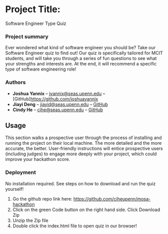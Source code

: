 # Project Title:
Software Engineer Type Quiz


### Project summary

Ever wondered what kind of software engineer you should be? Take our Software Engineer quiz to find out! Our quiz is specifically tailored for MCIT students, and will take you through a series of fun questions to see what your strengths and interests are. At the end, it will recommend a specific type of software engineering role!


### Authors

* **Joshua Yannix** – jyannix@seas.upenn.edu – [GitHub]https://github.com/joshuayannix
* **Jiayi Deng**  – jiayid@seas.upenn.edu – [GitHub](https://github.com/jyd-deng)
* **Cindy He**  – cihe@seas.upenn.edu – [GitHub](https://github.com/ciheupenn)

## Usage

This section walks a prospective user through the process of installing and running the project on their local machine. The more detailed and the more accurate, the better. User-friendly instructions will entice prospective users (including judges) to engage more deeply with your project, which could improve your hackathon score.


### Deployment

No installation required. See steps on how to download and run the quiz yourself!

1. Go the github repo link here: https://github.com/ciheupenn/mosa-hackathon
2. Click on the green Code button on the right hand side. Click Download Zip
3. Unzip the Zip file
4. Double click the index.html file to open quiz in our browser!


